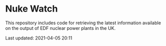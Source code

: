 # Nuke Watch

This repository includes code for retrieving the latest information available on the output of EDF nuclear power plants in the UK.

Last updated: 2021-04-05 20:11